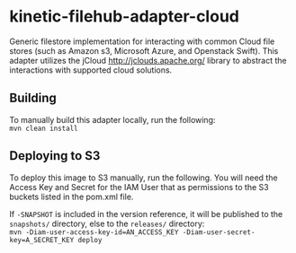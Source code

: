 # kinetic-filehub-adapter-cloud
Generic filestore implementation for interacting with common Cloud file stores (such as Amazon s3, 
Microsoft Azure, and Openstack Swift).  This adapter utilizes the jCloud http://jclouds.apache.org/ 
library to abstract the interactions with supported cloud solutions.

## Building
To manually build this adapter locally, run the following:  
`mvn clean install`

## Deploying to S3
To deploy this image to S3 manually, run the following.  You will need the Access Key and Secret for the IAM User that as permissions to the S3 buckets listed in the pom.xml file.

If `-SNAPSHOT` is included in the version reference, it will be published to the `snapshots/` directory, else to the `releases/` directory:  
`mvn -Diam-user-access-key-id=AN_ACCESS_KEY -Diam-user-secret-key=A_SECRET_KEY deploy`